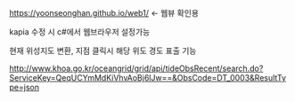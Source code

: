 https://yoonseonghan.github.io/web1/ <- 웹뷰 확인용

kapia 수정 시 c#에서 웹브라우저 설정가능

현재 위성지도 변환, 지점 클릭시 해당 위도 경도 표출 기능 

http://www.khoa.go.kr/oceangrid/grid/api/tideObsRecent/search.do?ServiceKey=QeqUCYmMdKiVhvAoBj6lJw==&ObsCode=DT_0003&ResultType=json
